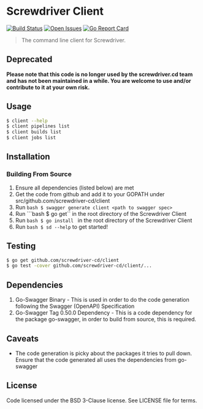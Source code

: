# Screwdriver Client
[![Build Status][wercker-image]][wercker-url] [![Open Issues][issues-image]][issues-url]
[![Go Report Card][goreport-image]][goreport-url]

> The command line client for Screwdriver.

## Deprecated

**Please note that this code is no longer used by the screwdriver.cd team and has not been maintained in a while. You are welcome to use and/or contribute to it at your own risk.**

## Usage

```bash
$ client --help
$ client pipelines list  
$ client builds list
$ client jobs list
```


## Installation

### Building From Source
1. Ensure all dependencies (listed below) are met  
2. Get the code from github and add it to your GOPATH under src/github.com/screwdriver-cd/client  
3. Run ```bash $ swagger generate client <path to swagger spec>```
4. Run ```bash $ go get`` in the root directory of the Screwdriver Client  
5. Run ```bash $ go install ``` in the root directory of the Screwdriver Client  
6. Run ```bash $ sd --help``` to get started!  

## Testing

```bash
$ go get github.com/screwdriver-cd/client
$ go test -cover github.com/screwdriver-cd/client/...
```

## Dependencies  

1. Go-Swagger Binary - This is used in order to do the code generation following the Swagger (OpenAPI) Specification
2. Go-Swagger Tag 0.50.0 Dependency - This is a code dependency for the package go-swagger, in order to build from source, this is required.

## Caveats

* The code generation is picky about the packages it tries to pull down. Ensure that the code generated all uses the dependencies from go-swagger 

## License

Code licensed under the BSD 3-Clause license. See LICENSE file for terms.

[issues-image]: https://img.shields.io/github/issues/screwdriver-cd/client.svg
[issues-url]: https://github.com/screwdriver-cd/client/issues
[wercker-image]: https://app.wercker.com/status/822503b7af879d54018006aeafb317ae
[wercker-url]: https://app.wercker.com/project/bykey/822503b7af879d54018006aeafb317ae
[goreport-image]: https://goreportcard.com/badge/github.com/Screwdriver-cd/client
[goreport-url]: https://goreportcard.com/report/github.com/Screwdriver-cd/client`
